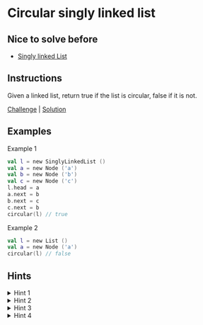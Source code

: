 # Circular singly linked list

## Nice to solve before

- [Singly linked List](../base/README.md)

## Instructions

Given a linked list, return true if the list is circular, false if it is not.

[Challenge](Challenge.kt) | [Solution](Solution.kt)

## Examples

Example 1

```kotlin
val l = new SinglyLinkedList ()
val a = new Node ('a')
val b = new Node ('b')
val c = new Node ('c')
l.head = a
a.next = b
b.next = c
c.next = b
circular(l) // true
```

Example 2

```kotlin
val l = new List ()
val a = new Node ('a')
circular(l) // false
```

## Hints

<details>
<summary>Hint 1</summary>
We should use more then one variable to store values that are retrieved during iteration (two pointer solution)
</details>

<details>
<summary>Hint 2</summary>
Name of these variables should be `slow` and `fast`
</details>

<details>
<summary>Hint 3</summary>
Assign next node to `slow` variable in every iteration
</details>

<details>
<summary>Hint 4</summary>
Assign next node of next node to `fast` variable in every iteration
</details>

